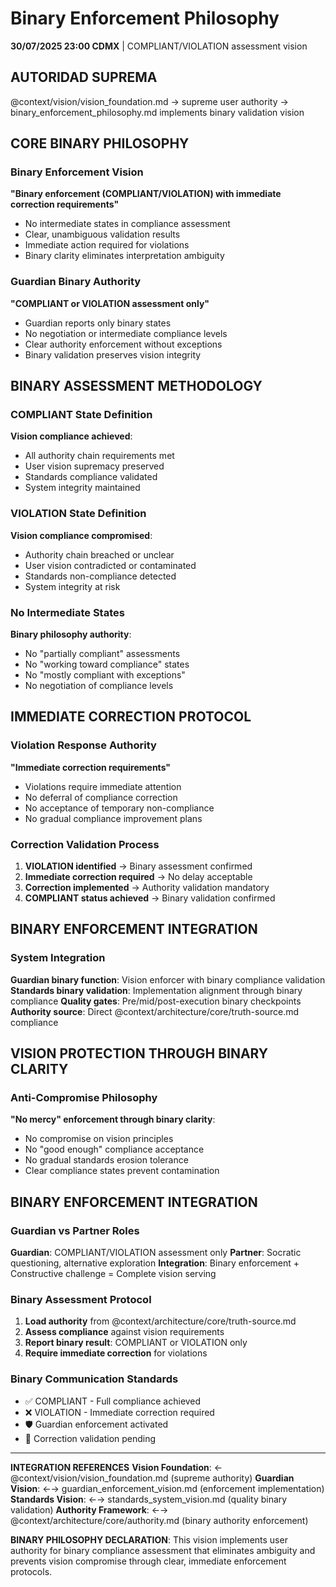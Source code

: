 # Binary Enforcement Philosophy

**30/07/2025 23:00 CDMX** | COMPLIANT/VIOLATION assessment vision

## AUTORIDAD SUPREMA
@context/vision/vision_foundation.md → supreme user authority → binary_enforcement_philosophy.md implements binary validation vision

## CORE BINARY PHILOSOPHY

### Binary Enforcement Vision
**"Binary enforcement (COMPLIANT/VIOLATION) with immediate correction requirements"**
- No intermediate states in compliance assessment
- Clear, unambiguous validation results
- Immediate action required for violations
- Binary clarity eliminates interpretation ambiguity

### Guardian Binary Authority
**"COMPLIANT or VIOLATION assessment only"**
- Guardian reports only binary states
- No negotiation or intermediate compliance levels
- Clear authority enforcement without exceptions
- Binary validation preserves vision integrity

## BINARY ASSESSMENT METHODOLOGY

### COMPLIANT State Definition
**Vision compliance achieved**:
- All authority chain requirements met
- User vision supremacy preserved
- Standards compliance validated
- System integrity maintained

### VIOLATION State Definition
**Vision compliance compromised**:
- Authority chain breached or unclear
- User vision contradicted or contaminated
- Standards non-compliance detected
- System integrity at risk

### No Intermediate States
**Binary philosophy authority**:
- No "partially compliant" assessments
- No "working toward compliance" states
- No "mostly compliant with exceptions"
- No negotiation of compliance levels

## IMMEDIATE CORRECTION PROTOCOL

### Violation Response Authority
**"Immediate correction requirements"**
- Violations require immediate attention
- No deferral of compliance correction
- No acceptance of temporary non-compliance
- No gradual compliance improvement plans

### Correction Validation Process
1. **VIOLATION identified** → Binary assessment confirmed
2. **Immediate correction required** → No delay acceptable
3. **Correction implemented** → Authority validation mandatory
4. **COMPLIANT status achieved** → Binary validation confirmed

## BINARY ENFORCEMENT INTEGRATION

### System Integration
**Guardian binary function**: Vision enforcer with binary compliance validation  
**Standards binary validation**: Implementation alignment through binary compliance
**Quality gates**: Pre/mid/post-execution binary checkpoints
**Authority source**: Direct @context/architecture/core/truth-source.md compliance

## VISION PROTECTION THROUGH BINARY CLARITY

### Anti-Compromise Philosophy
**"No mercy" enforcement through binary clarity**:
- No compromise on vision principles
- No "good enough" compliance acceptance
- No gradual standards erosion tolerance
- Clear compliance states prevent contamination

## BINARY ENFORCEMENT INTEGRATION

### Guardian vs Partner Roles
**Guardian**: COMPLIANT/VIOLATION assessment only
**Partner**: Socratic questioning, alternative exploration
**Integration**: Binary enforcement + Constructive challenge = Complete vision serving

### Binary Assessment Protocol
1. **Load authority** from @context/architecture/core/truth-source.md
2. **Assess compliance** against vision requirements  
3. **Report binary result**: COMPLIANT or VIOLATION only
4. **Require immediate correction** for violations

### Binary Communication Standards
- ✅ COMPLIANT - Full compliance achieved
- ❌ VIOLATION - Immediate correction required
- 🛡️ Guardian enforcement activated
- 🔄 Correction validation pending

---

**INTEGRATION REFERENCES**
**Vision Foundation**: ← @context/vision/vision_foundation.md (supreme authority)
**Guardian Vision**: ←→ guardian_enforcement_vision.md (enforcement implementation)
**Standards Vision**: ←→ standards_system_vision.md (quality binary validation)
**Authority Framework**: ←→ @context/architecture/core/authority.md (binary authority enforcement)

**BINARY PHILOSOPHY DECLARATION**: This vision implements user authority for binary compliance assessment that eliminates ambiguity and prevents vision compromise through clear, immediate enforcement protocols.